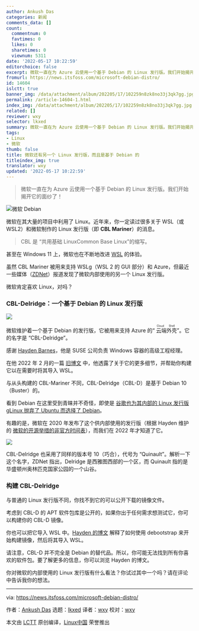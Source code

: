 ```yaml
---
author: Ankush Das
categories: 新闻
comments_data: []
count:
  commentnum: 0
  favtimes: 0
  likes: 0
  sharetimes: 0
  viewnum: 5311
date: '2022-05-17 10:22:59'
editorchoice: false
excerpt: 微软一直在为 Azure 云使用一个基于 Debian 的 Linux 发行版。我们开始揭开它的面纱了！
fromurl: https://news.itsfoss.com/microsoft-debian-distro/
id: 14604
islctt: true
banner_img: /data/attachment/album/202205/17/102259n8zk8no33j3qk7gg.jpg
permalink: /article-14604-1.html
index_img: /data/attachment/album/202205/17/102259n8zk8no33j3qk7gg.jpg.thumb.jpg
related: []
reviewer: wxy
selector: lkxed
summary: 微软一直在为 Azure 云使用一个基于 Debian 的 Linux 发行版。我们开始揭开它的面纱了！
tags:
- Linux
- 微软
thumb: false
title: 微软还有另一个 Linux 发行版，而且是基于 Debian 的
titleindex_img: true
translator: wxy
updated: '2022-05-17 10:22:59'
---
```



> 
> 微软一直在为 Azure 云使用一个基于 Debian 的 Linux 发行版。我们开始揭开它的面纱了！
> 
> 
> 


![微软 Debian](/data/attachment/album/202205/17/102259n8zk8no33j3qk7gg.jpg)


微软在其大量的项目中利用了 Linux。近年来，你一定读过很多关于 WSL（或 WSL2）和微软制作的 Linux 发行版（即 **CBL Mariner**）的消息。



> 
> CBL 是 “共用基础 LinuxCommon Base Linux”的缩写。
> 
> 
> 


甚至在 Windows 11 上，微软也在不断地改进 [WSL](https://news.itsfoss.com/windows-11-wsl/) 的体验。


虽然 CBL Mariner 被用来支持 WSLg（WSL 2 的 GUI 部分）和 Azure，但最近一些媒体（[ZDNet](https://www.zdnet.com/article/surprise-theres-yet-another-microsoft-linux-distro-cbl-delridge/)）报道发现了微软内部使用的另一个 Linux 发行版。


微软肯定喜欢 Linux，对吗？


### CBL-Delridge：一个基于 Debian 的 Linux 发行版


![](/data/attachment/album/202205/17/102300b5usy7ky5y7k276s.png)


微软维护着一个基于 Debian 的发行版，它被用来支持 Azure 的“<ruby> 云端外壳 <rt>  Cloud Shell </rt></ruby>”。它的名字是 “CBL-Delridge”。


感谢 [Hayden Barnes](https://twitter.com/unixterminal)，他是 SUSE 公司负责 Windows 容器的高级工程经理。


在他 2022 年 2 月的一篇 [旧博文](https://boxofcables.dev/building-cbl-d-microsofts-other-linux-distro/) 中，他透露了关于它的更多细节，并帮助你构建它以在需要时将其导入 WSL。


与从头构建的 CBL-Mariner 不同，CBL-Delridge（CBL-D）是基于 Debian 10（Buster）的。


看到 Debian 在这里受到青睐并不奇怪，即使是 [谷歌也为其内部的 Linux 发行版 gLinux 抛弃了 Ubuntu 而选择了 Debian](https://itsfoss.com/goobuntu-glinux-google/)。


有趣的是，微软在 2020 年发布了这个供内部使用的发行版（根据 Hayden 维护的 [微软的开源举措的非官方时间表](https://github.com/sirredbeard/microsoft-opensource)），而我们在 2022 年才知道了它。


![](/data/attachment/album/202205/17/102300tc33vtwjn22vo8uj.png)


CBL-Delridge 也采用了同样的版本号 10（巧合），代号为 “Quinault”。解析一下这个名字，ZDNet 指出，Delridge 是西雅图西部的一个区，而 Quinault 指的是华盛顿州奥林匹克国家公园的一个山谷。


### 构建 CBL-Delridge


与普通的 Linux 发行版不同，你找不到它的可以公开下载的镜像文件。


考虑到 CBL-D 的 APT 软件包库是公开的，如果你出于任何需求想测试它，你可以构建你的 CBL-D 镜像。


你也可以把它导入 WSL 中。[Hayden 的博文](https://boxofcables.dev/building-cbl-d-microsofts-other-linux-distro/) 解释了如何使用 debootstrap 来开始构建镜像，然后将其导入 WSL。


请注意，CBL-D 并不完全是 Debian 的替代品。所以，你可能无法找到所有你喜欢的软件包。要了解更多的信息，你可以浏览 Hayden 的博文。


你对微软的内部使用的 Linux 发行版有什么看法？你试过其中一个吗？请在评论中告诉我你的想法。




---


via: <https://news.itsfoss.com/microsoft-debian-distro/>


作者：[Ankush Das](https://news.itsfoss.com/author/ankush/) 选题：[lkxed](https://github.com/lkxed) 译者：[wxy](https://github.com/wxy) 校对：[wxy](https://github.com/wxy)


本文由 [LCTT](https://github.com/LCTT/TranslateProject) 原创编译，[Linux中国](https://linux.cn/) 荣誉推出
